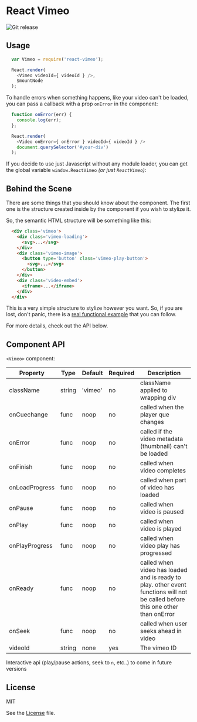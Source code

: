 # React Vimeo

![Git release](http://img.shields.io/github/release/freecodecamp/react-vimeo.svg?style=flat)

## Usage

```javascript
  var Vimeo = require('react-vimeo');

  React.render(
    <Vimeo videoId={ videoId } />,
    $mountNode
  );
```

To handle errors when something happens, like your video can't be loaded, you can pass a callback with a prop `onError` in the component:

```javascript
  function onError(err) {
    console.log(err);
  };

  React.render(
    <Video onError={ onError } videoId={ videoId } />
    document.querySelector('#your-div')
  );
```

If you decide to use just Javascript without any module loader, you can get the global variable `window.ReactVimeo` *(or just `ReactVimeo`)*:

## Behind the Scene

There are some things that you should know about the component. The first one is the structure created inside by the component if you wish to stylize it.

So, the semantic HTML structure will be something like this:

```html
  <div class='vimeo'>
    <div class='vimeo-loading'>
      <svg>...</svg>
    </div>
    <div class='vimeo-image'>
      <button type='button' class='vimeo-play-button'>
        <svg>...</svg>
      </button>
    </div>
    <div class='video-embed'>
      <iframe>...</iframe>
    </div>
  </div>
```

This is a very simple structure to stylize however you want. So, if you are lost, don't panic, there is a [real functional example](/example) that you can follow.

For more details, check out the API below.

## Component API

`<Vimeo>` component:

Property | Type | Default | Required | Description
-------- | ---- | ------- | -------- |-----------
className | string | 'vimeo' | no | className applied to wrapping div
onCuechange | func | noop | no | called when the player que changes
onError | func | noop | no | called if the video metadata (thumbnail) can't be loaded
onFinish | func | noop | no | called when video completes
onLoadProgress | func | noop | no | called when part of video has loaded
onPause | func | noop | no | called when video is paused
onPlay | func | noop | no | called when video is played
onPlayProgress | func | noop | no | called when video play has progressed
onReady | func | noop | no | called when video has loaded and is ready to play. other event functions will not be called before this one other than onError 
onSeek | func | noop | no | called when user seeks ahead in video
videoId | string | none | yes | The vimeo ID

Interactive api (play/pause actions, seek to `n`, etc..) to come in future versions


## License

MIT

See the [License](LICENSE.md) file.
